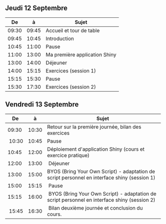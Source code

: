 ## Jeudi 12 Septembre


| De | à | Sujet | 
|----------|--------|-------------------------------------------------------|
| 09:30 | 09:45  | Accueil et tour de table |
| 09:45 | 10:45  | Introduction |
| 10:45 | 11:00  | Pause |
| 11:00 | 13:00  | Ma première application Shiny |
| 13:00 | 14:00  | Déjeuner |
| 14:00 | 15:15  | Exercices (session 1) |
| 15:15 | 15:30  | Pause |
| 15:30 | 17:30  | Exercices (session 2) |

 
## Vendredi 13 Septembre


| De | à | Sujet | 
|----------|--------|-------------------------------------------------------|
| 09:30 | 10:30 | Retour sur la première journée, bilan des exercices |
| 10:30 | 10:45 | Pause |
| 10:45 | 12:00 | Déploiement d'application Shiny (cours et exercice pratique) |
| 12:00 | 13:00 | Déjeuner |
| 13:00 | 15:00 | BYOS (Bring Your Own Script) - adaptation de script personnel en interface shiny (session 1)|
| 15:00 | 15:15 | Pause|
| 15:15 | 16:00 | BYOS (Bring Your Own Script) - adaptation de script personnel en interface shiny (session 2)|
| 15:45 | 16:30 | Bilan deuxième journée et conclusion du cours. |
